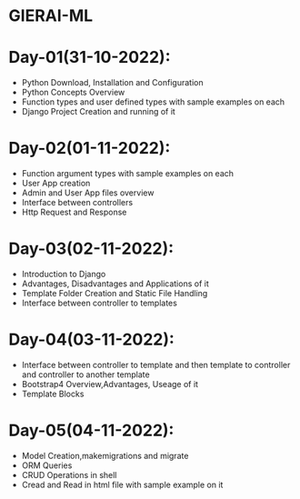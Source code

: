 # GIERAI-ML

# Day-01(31-10-2022):
  - Python Download, Installation and Configuration
  - Python Concepts Overview
  - Function types and user defined types with sample examples on each
  - Django Project Creation and running of it

# Day-02(01-11-2022):
  - Function argument types with sample examples on each
  - User App creation
  - Admin and User App files overview
  - Interface between controllers
  - Http Request and Response

# Day-03(02-11-2022):
  - Introduction to Django
  - Advantages, Disadvantages and Applications of it
  - Template Folder Creation and Static File Handling
  - Interface between controller to templates
  
# Day-04(03-11-2022):
  - Interface between controller to template and then template to controller and controller to another template
  - Bootstrap4 Overview,Advantages, Useage of it
  - Template Blocks
 
# Day-05(04-11-2022):
  - Model Creation,makemigrations and migrate
  - ORM Queries
  - CRUD Operations in shell
  - Cread and Read in html file with sample example on it
